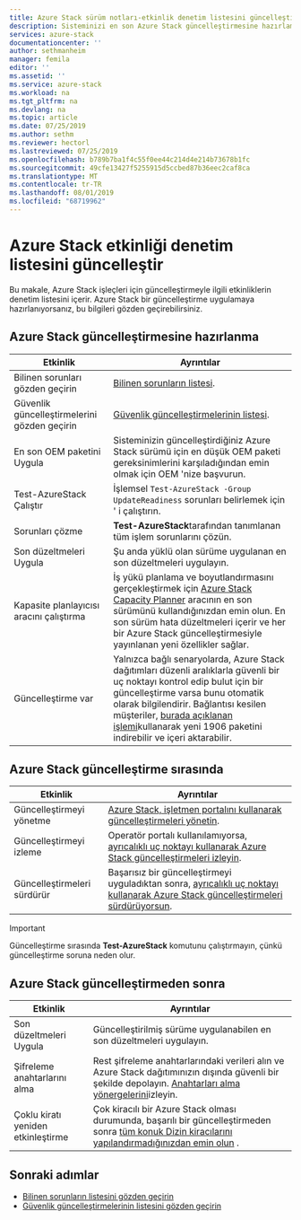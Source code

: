 ```yaml
---
title: Azure Stack sürüm notları-etkinlik denetim listesini güncelleştir | Microsoft Docs
description: Sisteminizi en son Azure Stack güncelleştirmesine hazırlamak için hızlı denetim listesi.
services: azure-stack
documentationcenter: ''
author: sethmanheim
manager: femila
editor: ''
ms.assetid: ''
ms.service: azure-stack
ms.workload: na
ms.tgt_pltfrm: na
ms.devlang: na
ms.topic: article
ms.date: 07/25/2019
ms.author: sethm
ms.reviewer: hectorl
ms.lastreviewed: 07/25/2019
ms.openlocfilehash: b789b7ba1f4c55f0ee44c214d4e214b73678b1fc
ms.sourcegitcommit: 49cfe13427f5255915d5ccbed87b36eec2caf8ca
ms.translationtype: MT
ms.contentlocale: tr-TR
ms.lasthandoff: 08/01/2019
ms.locfileid: "68719962"
---
```

# <a name="azure-stack-update-activity-checklist"></a>Azure Stack etkinliği denetim listesini güncelleştir

Bu makale, Azure Stack işleçleri için güncelleştirmeyle ilgili etkinliklerin denetim listesini içerir. Azure Stack bir güncelleştirme uygulamaya hazırlanıyorsanız, bu bilgileri gözden geçirebilirsiniz.

## <a name="prepare-for-azure-stack-update"></a>Azure Stack güncelleştirmesine hazırlanma

| Etkinlik                     | Ayrıntılar                                                   |
|------------------------------|-----------------------------------------------------------|
| Bilinen sorunları gözden geçirin     | [Bilinen sorunların listesi](azure-stack-release-notes-known-issues-1907.md).                |
| Güvenlik güncelleştirmelerini gözden geçirin | [Güvenlik güncelleştirmelerinin listesi](azure-stack-release-notes-security-updates-1907.md).      |
| En son OEM paketini Uygula | Sisteminizin güncelleştirdiğiniz Azure Stack sürümü için en düşük OEM paketi gereksinimlerini karşıladığından emin olmak için OEM 'nize başvurun. |
| Test-AzureStack Çalıştır     | İşlemsel `Test-AzureStack -Group UpdateReadiness` sorunları belirlemek için ' i çalıştırın.      |
| Sorunları çözme          | **Test-AzureStack**tarafından tanımlanan tüm işlem sorunlarını çözün.                |
| Son düzeltmeleri Uygula   | Şu anda yüklü olan sürüme uygulanan en son düzeltmeleri uygulayın.         |
| Kapasite planlayıcısı aracını çalıştırma   | İş yükü planlama ve boyutlandırmasını gerçekleştirmek için [Azure Stack Capacity Planner](https://aka.ms/azstackcapacityplanner) aracının en son sürümünü kullandığınızdan emin olun. En son sürüm hata düzeltmeleri içerir ve her bir Azure Stack güncelleştirmesiyle yayınlanan yeni özellikler sağlar. |
| Güncelleştirme var        | Yalnızca bağlı senaryolarda, Azure Stack dağıtımları düzenli aralıklarla güvenli bir uç noktayı kontrol edip bulut için bir güncelleştirme varsa bunu otomatik olarak bilgilendirir. Bağlantısı kesilen müşteriler, [burada açıklanan işlemi](azure-stack-apply-updates.md)kullanarak yeni 1906 paketini indirebilir ve içeri aktarabilir. |


## <a name="during-azure-stack-update"></a>Azure Stack güncelleştirme sırasında

| Etkinlik              | Ayrıntılar                                                                          |
|-----------------------|----------------------------------------------------------------------------------|
| Güncelleştirmeyi yönetme         | [Azure Stack, işletmen portalını kullanarak güncelleştirmeleri yönetin](azure-stack-updates.md). |
| Güncelleştirmeyi izleme        | Operatör portalı kullanılamıyorsa, [ayrıcalıklı uç noktayı kullanarak Azure Stack güncelleştirmeleri izleyin](azure-stack-monitor-update.md). |
| Güncelleştirmeleri sürdürür            | Başarısız bir güncelleştirmeyi uyguladıktan sonra, [ayrıcalıklı uç noktayı kullanarak Azure Stack güncelleştirmeleri sürdürüyorsun](azure-stack-monitor-update.md). |

> [!IMPORTANT]  
> Güncelleştirme sırasında **Test-AzureStack** komutunu çalıştırmayın, çünkü güncelleştirme soruna neden olur.

## <a name="after-azure-stack-update"></a>Azure Stack güncelleştirmeden sonra

| Etkinlik              | Ayrıntılar                                                                          |
|-----------------------|----------------------------------------------------------------------------------|
| Son düzeltmeleri Uygula | Güncelleştirilmiş sürüme uygulanabilen en son düzeltmeleri uygulayın.                          |
| Şifreleme anahtarlarını alma | Rest şifreleme anahtarlarındaki verileri alın ve Azure Stack dağıtımınızın dışında güvenli bir şekilde depolayın. [Anahtarları alma yönergelerini](azure-stack-security-bitlocker.md)izleyin. |
| Çoklu kiratı yeniden etkinleştirme | Çok kiracılı bir Azure Stack olması durumunda, başarılı bir güncelleştirmeden sonra [tüm konuk Dizin kiracılarını yapılandırmadığınızdan emin olun](https://docs.microsoft.com/azure-stack/operator/azure-stack-enable-multitenancy#configure-guest-directory) . |

## <a name="next-steps"></a>Sonraki adımlar

- [Bilinen sorunların listesini gözden geçirin](azure-stack-release-notes-known-issues-1907.md)
- [Güvenlik güncelleştirmelerinin listesini gözden geçirin](azure-stack-release-notes-security-updates-1907.md)
